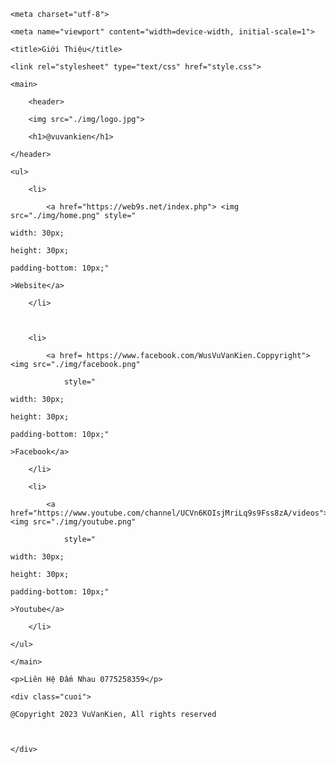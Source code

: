 <!DOCTYPE html>

<html>

<head>

	<meta charset="utf-8">

	<meta name="viewport" content="width=device-width, initial-scale=1">

	<title>Giới Thiệu</title>

	<link rel="stylesheet" type="text/css" href="style.css">

</head>

<body>

	<main>

		<header>

		<img src="./img/logo.jpg">

		<h1>@vuvankien</h1>

	</header>

	<ul>

		<li>

			<a href="https://web9s.net/index.php"> <img src="./img/home.png" style="

    width: 30px;

    height: 30px;

    padding-bottom: 10px;"

    >Website</a>

		</li>

        

		<li>

			<a href= https://www.facebook.com/WusVuVanKien.Coppyright"><img src="./img/facebook.png"

				style="

    width: 30px;

    height: 30px;

    padding-bottom: 10px;"

    >Facebook</a>

		</li>

		<li>

			<a href="https://www.youtube.com/channel/UCVn6KOIsjMriLq9s9Fss8zA/videos"><img src="./img/youtube.png"

				style="

    width: 30px;

    height: 30px;

    padding-bottom: 10px;"

    >Youtube</a>

		</li>

	</ul>

	</main>

	<p>Liên Hệ Đấm Nhau 0775258359</p>

	<div class="cuoi">

    @Copyright 2023 VuVanKien, All rights reserved

		

	</div>

</body>

</html>
